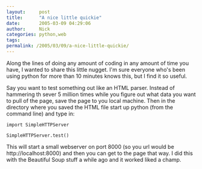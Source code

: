 ```yaml
---
layout:     post
title:      "A nice little quickie"
date:       2005-03-09 04:29:06
author:     Nick
categories: python,web
tags:  
permalink: /2005/03/09/a-nice-little-quickie/
---
```

    
Along the lines of doing any amount of coding in any amount of time you have, I wanted to share this little nugget. I'm sure everyone who's been using python for more than 10 minutes knows this, but I find it so useful.  
  
    
Say you want to test something out like an HTML parser. Instead of hammering th sever 5 million times while you figure out what data you want to pull of the page, save the page to you local machine. Then in the directory where you saved the HTML file start up python (from the command line) and type in:  
  

    
    
      
    
    import SimpleHTTPServer  
    
    SimpleHTTPServer.test()  
    
      
    
    

  


  
  
    
This will start a small webserver on port 8000 (so you url would be http://localhost:8000) and then you can get to the page that way. I did this with the Beautiful Soup stuff a while ago and it worked liked a champ.  

